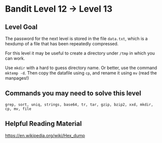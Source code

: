 # Bandit Level 12 → Level 13

## Level Goal

The password for the next level is stored in the file `data.txt`, which is a hexdump of a file that has been repeatedly compressed. 

For this level it may be useful to create a directory under `/tmp` in which you can work. 

Use `mkdir` with a hard to guess directory name. Or better, use the command `mktemp -d`. Then copy the datafile using `cp`, and rename it using `mv` (read the manpages!)

## Commands you may need to solve this level

`grep, sort, uniq, strings, base64, tr, tar, gzip, bzip2, xxd, mkdir, cp, mv, file`

## Helpful Reading Material

https://en.wikipedia.org/wiki/Hex_dump